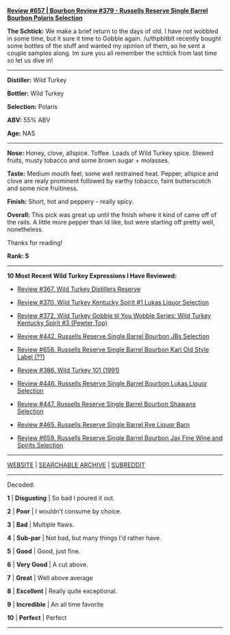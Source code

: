 
[**Review #657 | Bourbon Review #379 - Russells Reserve Single Barrel Bourbon Polaris Selection**]( https://t8ke.review/review-657-russells-reserve-single-barrel-bourbon-polaris-selection/)

**The Schtick:** We make a brief return to the days of old. I have not wobbled in some time, but it sure it time to Gobble again. /u/thpbltblt recently bought some bottles of the stuff and wanted my opinion of them, so he sent a couple samples along. Im sure you all remember the schtick from last time so let us dive in!

-----

**Distiller:** Wild Turkey

**Bottler:** Wild Turkey

**Selection:** Polaris

**ABV:**  55% ABV

**Age:** NAS 

-----

**Nose:**  Honey, clove, allspice. Toffee. Loads of Wild Turkey spice. Stewed fruits, musty tobacco and some brown sugar + molasses.  

**Taste:** Medium mouth feel, some well restrained heat. Pepper, allspice and clove are realy prominent followed by earthy tobacco, faint butterscotch and some nice fruitiness. 

**Finish:** Short, hot and peppery - really spicy. 

**Overall:** This pick was great up until the finish where it kind of came off of the rails. A little more pepper than Id like, but were starting off pretty well, nonetheless. 

Thanks for reading!

**Rank: 5**

----- 

**10 Most Recent Wild Turkey Expressions I Have Reviewed:** 

- [Review #367. Wild Turkey Distillers Reserve]( https://t8ke.review/review-367-wild-turkey-distillers-reserve-japan-export-13yr/) 

- [Review #370. Wild Turkey Kentucky Spirit #1 Lukas Liquor Selection]( https://t8ke.review/review-370-wild-turkey-kentucky-spirit-lukas-pick/) 

- [Review #372. Wild Turkey Gobble til You Wobble Series: Wild Turkey Kentucky Spirit #3 (Pewter Top)]( https://t8ke.review/review-372-wild-turkey-kentucky-spirit-pewter-top/) 

- [Review #442. Russells Reserve Single Barrel Bourbon JBs Selection]( https://t8ke.review/review-442-russells-reserve-single-barrel-bourbon-jbs/) 

- [Review #658. Russells Reserve Single Barrel Bourbon Karl Old Style Label (??)]( https://t8ke.review/review-658-russells-reserve-single-barrel-bourbon-karls-selection/) 

- [Review #386. Wild Turkey 101 (1991)]( https://t8ke.review/review-386-wild-turkey-8-101-1991/) 

- [Review #446. Russells Reserve Single Barrel Bourbon Lukas Liquor Selection]( https://t8ke.review/review-446-russells-reserve-single-barrel-bourbon-lukas-liquor-pick/) 

- [Review #447. Russells Reserve Single Barrel Bourbon Shawans Selection]( https://t8ke.review/review-447-russells-reserve-single-barrel-bourbon-shawans-pick/) 

- [Review #465. Russells Reserve Single Barrel Rye Liquor Barn]( https://t8ke.review/review-465-russells-reserve-single-barrel-rye-liquor-barn/) 

- [Review #659. Russells Reserve Single Barrel Bourbon Jax Fine Wine and Spirits Selection]( https://t8ke.review/review-659-russells-reserve-single-barrel-bourbon-jax-fine-wine-and-spirits-selection/) 

-----

[WEBSITE](https://t8ke.review) | [SEARCHABLE ARCHIVE](https://t8ke.review/review-archive/) | [SUBREDDIT](https://reddit.com/r/t8kereviews)

-----

Decoded:

**1** | **Disgusting** | So bad I poured it out.

**2** | **Poor** | I wouldn't consume by choice.

**3** | **Bad** | Multiple flaws.

**4** | **Sub-par** | Not bad, but many things I'd rather have.

**5** | **Good** | Good, just fine.

**6** | **Very Good** | A cut above.

**7** | **Great** | Well above average

**8** | **Excellent** | Really quite exceptional.

**9** | **Incredible** | An all time favorite

**10** | **Perfect** | Perfect

----

